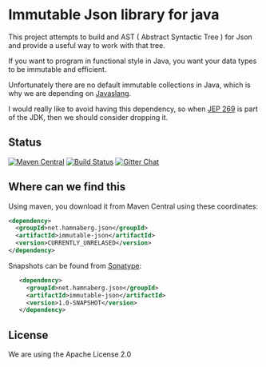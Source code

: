 # Immutable Json library for java

 This project attempts to build and AST ( Abstract Syntactic Tree )
 for Json and provide a useful way to work with that tree.

 If you want to program in functional style in Java, you want
 your data types to be immutable and efficient.

 Unfortunately there are no default immutable collections
 in Java, which is why we are depending on [Javaslang](http://javaslang.com).

 I would really like to avoid having this dependency, so when [JEP 269](http://openjdk.java.net/jeps/269)
 is part of the JDK, then we should consider dropping it.

## Status

 [![Maven Central](https://maven-badges.herokuapp.com/maven-central/net.hamnaberg.json/immutable-json/badge.svg)](https://maven-badges.herokuapp.com/maven-central/net.hamnaberg.json/immutable-json)
 [![Build Status](https://travis-ci.org/hamnis/immutable-json.png)](https://travis-ci.org/hamnis/immutable-json)
 [![Gitter Chat](https://badges.gitter.im/Join%20Chat.svg)](https://gitter.im/hamnis/immutable-json)


## Where can we find this

 Using maven, you download it from Maven Central using these coordinates:

 ```xml
 <dependency>
   <groupId>net.hamnaberg.json</groupId>
   <artifactId>immutable-json</artifactId>
   <version>CURRENTLY_UNRELASED</version>
 </dependency>
 ```

 Snapshots can be found from [Sonatype](https://oss.sonatype.org/content/repositories/snapshots/):


 ```xml
    <dependency>
      <groupId>net.hamnaberg.json</groupId>
      <artifactId>immutable-json</artifactId>
      <version>1.0-SNAPSHOT</version>
    </dependency>
  ```

## License

 We are using the Apache License 2.0
